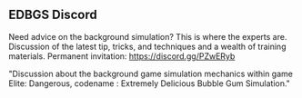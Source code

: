## EDBGS Discord

Need advice on the background simulation?  This is where the experts
are.  Discussion of the latest tip, tricks, and techniques and a wealth of training
materials.  Permanent invitation: https://discord.gg/PZwERyb

"Discussion about the background game simulation mechanics within game Elite: Dangerous, codename : Extremely Delicious Bubble Gum Simulation."
